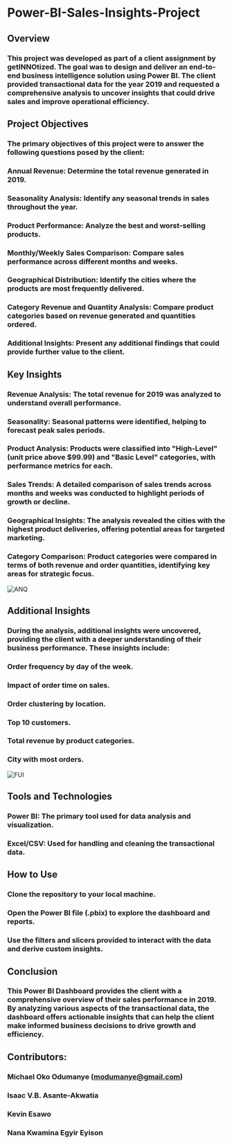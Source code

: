 # Power-BI-Sales-Insights-Project


## Overview

### This project was developed as part of a client assignment by getINNOtized. The goal was to design and deliver an end-to-end business intelligence solution using Power BI. The client provided transactional data for the year 2019 and requested a comprehensive analysis to uncover insights that could drive sales and improve operational efficiency.

## Project Objectives

### The primary objectives of this project were to answer the following questions posed by the client:

### Annual Revenue: Determine the total revenue generated in 2019.
### Seasonality Analysis: Identify any seasonal trends in sales throughout the year.
### Product Performance: Analyze the best and worst-selling products.
### Monthly/Weekly Sales Comparison: Compare sales performance across different months and weeks.
### Geographical Distribution: Identify the cities where the products are most frequently delivered.
### Category Revenue and Quantity Analysis: Compare product categories based on revenue generated and quantities ordered.
### Additional Insights: Present any additional findings that could provide further value to the client.


## Key Insights

### Revenue Analysis: The total revenue for 2019 was analyzed to understand overall performance.
### Seasonality: Seasonal patterns were identified, helping to forecast peak sales periods.
### Product Analysis: Products were classified into "High-Level" (unit price above $99.99) and "Basic Level" categories, with performance metrics for each.
### Sales Trends: A detailed comparison of sales trends across months and weeks was conducted to highlight periods of growth or decline.
### Geographical Insights: The analysis revealed the cities with the highest product deliveries, offering potential areas for targeted marketing.
### Category Comparison: Product categories were compared in terms of both revenue and order quantities, identifying key areas for strategic focus.

![ANQ](https://github.com/user-attachments/assets/4813022e-3e32-431c-b2df-2b09a3705f5a)



## Additional Insights

### During the analysis, additional insights were uncovered, providing the client with a deeper understanding of their business performance. These insights include:

### Order frequency by day of the week.
### Impact of order time on sales.
### Order clustering by location.
### Top 10 customers.
### Total revenue by product categories.
### City with most orders.

![FUI](https://github.com/user-attachments/assets/36fbed28-0795-456f-a303-70e751a91b28)



## Tools and Technologies

### Power BI: The primary tool used for data analysis and visualization.
### Excel/CSV: Used for handling and cleaning the transactional data.


## How to Use

### Clone the repository to your local machine.
### Open the Power BI file (.pbix) to explore the dashboard and reports.
### Use the filters and slicers provided to interact with the data and derive custom insights.

## Conclusion

### This Power BI Dashboard provides the client with a comprehensive overview of their sales performance in 2019. By analyzing various aspects of the transactional data, the dashboard offers actionable insights that can help the client make informed business decisions to drive growth and efficiency.


## Contributors:

### Michael Oko Odumanye (modumanye@gmail.com)
### Isaac V.B. Asante-Akwatia
### Kevin Esawo
### Nana Kwamina Egyir Eyison
